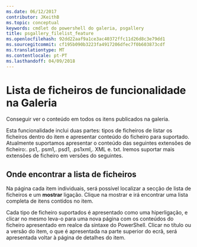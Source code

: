 ```yaml
---
ms.date: 06/12/2017
contributor: JKeithB
ms.topic: conceptual
keywords: cmdlet do powershell do galeria, psgallery
title: psgallery_filelist_feature
ms.openlocfilehash: 92dd22aaf9a1ce3ac40372ffc11d26d8c3e79dd1
ms.sourcegitcommit: cf195b090b3223fa4917206dfec7f0b603873cdf
ms.translationtype: MT
ms.contentlocale: pt-PT
ms.lasthandoff: 04/09/2018
---
```

# <a name="filelist-feature-in-the-gallery"></a>Lista de ficheiros de funcionalidade na Galeria

Conseguir ver o conteúdo em todos os itens publicados na galeria.

Esta funcionalidade inclui duas partes: tipos de ficheiros de listar os ficheiros dentro do item e apresentar conteúdo do ficheiro para suportado. Atualmente suportamos apresentar o conteúdo das seguintes extensões de ficheiro:. ps1,. psm1,. psd1, .ps1xml,. XML e. txt. Iremos suportar mais extensões de ficheiro em versões do seguintes.

## <a name="where-to-find-filelist"></a>Onde encontrar a lista de ficheiros
Na página cada item individuais, será possível localizar a secção de lista de ficheiros e um **mostrar** ligação. Clique na mostrar e irá encontrar uma lista completa de itens contidos no item.

Cada tipo de ficheiro suportados é apresentado como uma hiperligação, e clicar no mesmo leva-o para uma nova página com os conteúdos do ficheiro apresentado em realce da sintaxe do PowerShell. Clicar no título ou a versão do item, o que é apresentada na parte superior do ecrã, será apresentada voltar à página de detalhes do item.